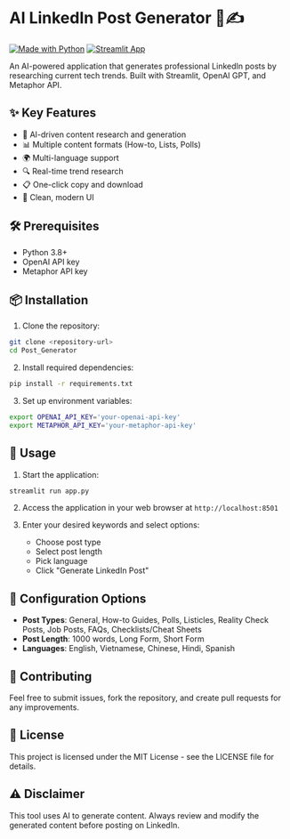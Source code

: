 # AI LinkedIn Post Generator 🤖✍️

[![Made with Python](https://img.shields.io/badge/Made%20with-Python-1f425f.svg)](https://www.python.org/)
[![Streamlit App](https://static.streamlit.io/badges/streamlit_badge_black_white.svg)](https://streamlit.io)

An AI-powered application that generates professional LinkedIn posts by researching current tech trends. Built with Streamlit, OpenAI GPT, and Metaphor API.

## ✨ Key Features

- 🎯 AI-driven content research and generation
- 📊 Multiple content formats (How-to, Lists, Polls)
- 🌍 Multi-language support
- 🔍 Real-time trend research
- 📋 One-click copy and download
- 🎨 Clean, modern UI

## 🛠️ Prerequisites

- Python 3.8+
- OpenAI API key
- Metaphor API key

## 📦 Installation

1. Clone the repository:
```bash
git clone <repository-url>
cd Post_Generator
```

2. Install required dependencies:
```bash
pip install -r requirements.txt
```

3. Set up environment variables:
```bash
export OPENAI_API_KEY='your-openai-api-key'
export METAPHOR_API_KEY='your-metaphor-api-key'
```

## 🚀 Usage

1. Start the application:
```bash
streamlit run app.py
```

2. Access the application in your web browser at `http://localhost:8501`

3. Enter your desired keywords and select options:
   - Choose post type
   - Select post length
   - Pick language
   - Click "Generate LinkedIn Post"

## 🔧 Configuration Options

- **Post Types**: General, How-to Guides, Polls, Listicles, Reality Check Posts, Job Posts, FAQs, Checklists/Cheat Sheets
- **Post Length**: 1000 words, Long Form, Short Form
- **Languages**: English, Vietnamese, Chinese, Hindi, Spanish

## 🤝 Contributing

Feel free to submit issues, fork the repository, and create pull requests for any improvements.

## 📄 License

This project is licensed under the MIT License - see the LICENSE file for details.

## ⚠️ Disclaimer

This tool uses AI to generate content. Always review and modify the generated content before posting on LinkedIn.
